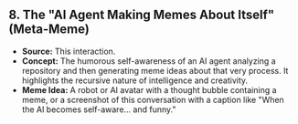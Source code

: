 ## 8. The "AI Agent Making Memes About Itself" (Meta-Meme)
*   **Source:** This interaction.
*   **Concept:** The humorous self-awareness of an AI agent analyzing a repository and then generating meme ideas about that very process. It highlights the recursive nature of intelligence and creativity.
*   **Meme Idea:** A robot or AI avatar with a thought bubble containing a meme, or a screenshot of this conversation with a caption like "When the AI becomes self-aware... and funny."